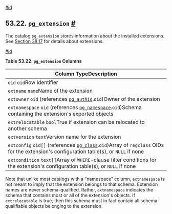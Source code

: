 [#id](#CATALOG-PG-EXTENSION)

## 53.22. `pg_extension` [#](#CATALOG-PG-EXTENSION)



The catalog `pg_extension` stores information about the installed extensions. See [Section 38.17](extend-extensions) for details about extensions.

[#id](#id-1.10.4.24.4)

**Table 53.22. `pg_extension` Columns**

| Column TypeDescription                                                                                                                                           |
| ---------------------------------------------------------------------------------------------------------------------------------------------------------------- |
| `oid` `oid`Row identifier                                                                                                                                        |
| `extname` `name`Name of the extension                                                                                                                            |
| `extowner` `oid` (references [`pg_authid`](catalog-pg-authid).`oid`)Owner of the extension                                                                  |
| `extnamespace` `oid` (references [`pg_namespace`](catalog-pg-namespace).`oid`)Schema containing the extension's exported objects                            |
| `extrelocatable` `bool`True if extension can be relocated to another schema                                                                                      |
| `extversion` `text`Version name for the extension                                                                                                                |
| `extconfig` `oid[]` (references [`pg_class`](catalog-pg-class).`oid`)Array of `regclass` OIDs for the extension's configuration table(s), or `NULL` if none |
| `extcondition` `text[]`Array of `WHERE`-clause filter conditions for the extension's configuration table(s), or `NULL` if none                                   |


Note that unlike most catalogs with a “namespace” column, `extnamespace` is not meant to imply that the extension belongs to that schema. Extension names are never schema-qualified. Rather, `extnamespace` indicates the schema that contains most or all of the extension's objects. If `extrelocatable` is true, then this schema must in fact contain all schema-qualifiable objects belonging to the extension.